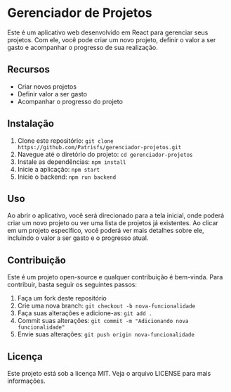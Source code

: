 # Gerenciador de Projetos

Este é um aplicativo web desenvolvido em React para gerenciar seus projetos. Com ele, você pode criar um novo projeto, definir o valor a ser gasto e acompanhar o progresso de sua realização.

## Recursos

- Criar novos projetos
- Definir valor a ser gasto
- Acompanhar o progresso do projeto

## Instalação

1. Clone este repositório: `git clone https://github.com/Patrisfs/gerenciador-projetos.git`
2. Navegue até o diretório do projeto: `cd gerenciador-projetos`
3. Instale as dependências: `npm install`
4. Inicie a aplicação: `npm start`
5. Inicie o backend: `npm run backend`

## Uso

Ao abrir o aplicativo, você será direcionado para a tela inicial, onde poderá criar um novo projeto ou ver uma lista de projetos já existentes. Ao clicar em um projeto específico, você poderá ver mais detalhes sobre ele, incluindo o valor a ser gasto e o progresso atual.

## Contribuição

Este é um projeto open-source e qualquer contribuição é bem-vinda. Para contribuir, basta seguir os seguintes passos:

1. Faça um fork deste repositório
2. Crie uma nova branch: `git checkout -b nova-funcionalidade`
3. Faça suas alterações e adicione-as: `git add .`
4. Commit suas alterações: `git commit -m "Adicionando nova funcionalidade"`
5. Envie suas alterações: `git push origin nova-funcionalidade`

## Licença

Este projeto está sob a licença MIT. Veja o arquivo LICENSE para mais informações.
